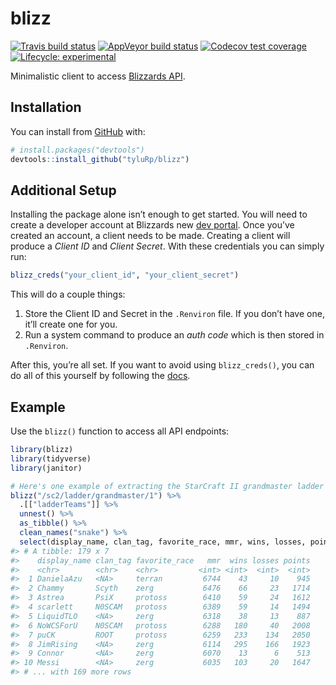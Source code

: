 
<!-- README.md is generated from README.Rmd. Please edit that file -->

# blizz

<!-- badges: start -->

[![Travis build
status](https://travis-ci.org/tyluRp/blizz.svg?branch=master)](https://travis-ci.org/tyluRp/blizz)
[![AppVeyor build
status](https://ci.appveyor.com/api/projects/status/github/tyluRp/blizz?branch=master&svg=true)](https://ci.appveyor.com/project/tyluRp/blizz)
[![Codecov test
coverage](https://codecov.io/gh/tyluRp/blizz/branch/master/graph/badge.svg)](https://codecov.io/gh/tyluRp/blizz?branch=master)
[![Lifecycle:
experimental](https://img.shields.io/badge/lifecycle-experimental-orange.svg)](https://www.tidyverse.org/lifecycle/#experimental)
<!-- badges: end -->

Minimalistic client to access [Blizzards
API](https://develop.battle.net/).

## Installation

You can install from [GitHub](https://github.com/) with:

``` r
# install.packages("devtools")
devtools::install_github("tyluRp/blizz")
```

## Additional Setup

Installing the package alone isn’t enough to get started. You will need
to create a developer account at Blizzards new [dev
portal](https://develop.battle.net/). Once you’ve created an account, a
client needs to be made. Creating a client will produce a *Client ID*
and *Client Secret*. With these credentials you can simply run:

``` r
blizz_creds("your_client_id", "your_client_secret")
```

This will do a couple things:

1.  Store the Client ID and Secret in the `.Renviron` file. If you don’t
    have one, it’ll create one for you.
2.  Run a system command to produce an *auth code* which is then stored
    in `.Renviron`.

After this, you’re all set. If you want to avoid using `blizz_creds()`,
you can do all of this yourself by following the
[docs](https://develop.battle.net/documentation/guides/getting-started).

## Example

Use the `blizz()` function to access all API endpoints:

``` r
library(blizz)
library(tidyverse)
library(janitor)

# Here's one example of extracting the StarCraft II grandmaster ladder
blizz("/sc2/ladder/grandmaster/1") %>% 
  .[["ladderTeams"]] %>% 
  unnest() %>% 
  as_tibble() %>% 
  clean_names("snake") %>% 
  select(display_name, clan_tag, favorite_race, mmr, wins, losses, points)
#> # A tibble: 179 x 7
#>    display_name clan_tag favorite_race   mmr  wins losses points
#>    <chr>        <chr>    <chr>         <int> <int>  <int>  <int>
#>  1 DanielaAzu   <NA>     terran         6744    43     10    945
#>  2 Chammy       Scyth    zerg           6476    66     23   1714
#>  3 Astrea       PsiX     protoss        6410    59     24   1612
#>  4 scarlett     N0SCAM   protoss        6389    59     14   1494
#>  5 LiquidTLO    <NA>     zerg           6318    38     13    887
#>  6 NoWCSForU    N0SCAM   protoss        6288   180     40   2008
#>  7 puCK         ROOT     protoss        6259   233    134   2050
#>  8 JimRising    <NA>     zerg           6114   295    166   1923
#>  9 Connor       <NA>     zerg           6070    13      6    513
#> 10 Messi        <NA>     zerg           6035   103     20   1647
#> # ... with 169 more rows
```
